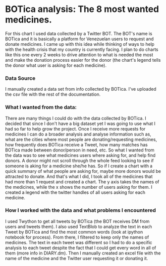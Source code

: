 # BOTica analysis: The 8 most wanted medicines.

For this chart I used data collected by a Twitter BOT. The BOT's name is BOTica and it is basically a platform for Venezuelan users to request and donate medicines. I came up with this idea while thinking of ways to help with the health crisis that my country is currently facing.
I plan to do charts like this one every 2 weeks to drive attention to what is needed the most and make the donation process easier for the donor (the chart's legend tells the donor what user is asking for each medicine).

### Data Source
I manually created a data set from info collected by BOTica. I've uploaded the csv file with the rest of the documentation.


### What I wanted from the data:
There are many things I could do with the data collected by BOTica. I decided that since I don't have a big dataset yet I was going to use what I had so far to help grow the project. Once I receive more requests for medicines I can do a broader analysis and analyse information such as, what are the cities where most people are donating/requesting medicines, how frequently does BOTica receive a Tweet, how many matches has BOTica made between donor/person in need, etc.
So what I wanted from the data was to see what medicines users where asking for, and help find donors. A donor might not scroll through the whole feed looking to see if someone is aking for a medicine she/he has. So if I create a chart with a quick summary of what people are asking for, maybe more donors would be attracted to donate.
And that's what I did, I took all of the medicines that had more than 1 request and created a chart. The y axis takes the names of the medicines, while the x shows the number of users asking for them. I created a legend with the twitter handles of all users asking for each medicine.
 
  
### How I worked with the data and what problems I encountered
I used Twython to get all tweets by BOTica (the BOT receives DM from users and tweets them). 
I also used TextBlob to analyze the text in each Tweet by BOTica and find the most common words (look at ipython notebook for process). From there, I filtered to keep only the names of medicines.
The text in each tweet was different so I had to do a specific analysis to each tweet despite the fact that I could get every word in all of them (more info in DIARY.dm). Then I manually created an excel file with the name of the medicine and the Twitter user requesting it or donating it.



